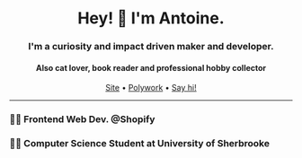 <h1 align="center">Hey! 👋 I'm Antoine.</h1>
<h3 align="center">I'm a curiosity and impact driven maker and developer.</h3>
<h4 align="center">Also cat lover, book reader and professional hobby collector</h4>

<p align="center">
  <a href="https://antoineg.dev">Site</a> •
    <a href="https://pro.antoineg.dev">Polywork</a> •
  <a href="mailto:ant@antoineg.dev">Say hi!</a>
</p>

---

### 👨‍💻 Frontend Web Dev. @Shopify
### 👨‍🎓 Computer Science Student at University of Sherbrooke

